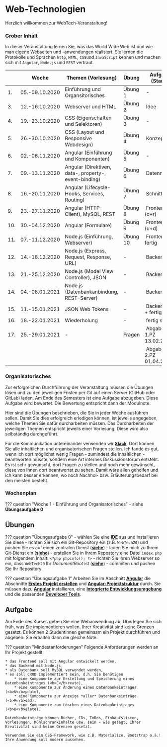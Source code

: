 # Web-Technologien

Herzlich willkommen zur WebTech-Veranstaltung! 

### Grober Inhalt

In dieser Veranstaltung lernen Sie, was das World Wide Web ist und wie man eigene Webseiten und -anwendungen realisiert. Sie lernen die Protokolle und Sprachen ``http``, ``HTML``, ``CSS``und ``JavaScript`` kennen und machen sich mit ``Angular``, ``Node.js`` und ``REST`` vertraut.  

| | Woche | Themen (Vorlesung) | Übung | Aufgabe (Stand) |
|-|-------|--------------------|-------|-----------------|
| 1. | 05.-09.10.2020 | Einführung und Organsitorisches | Übung 1 | - |
| 3. | 12.-16.10.2020 | Webserver und HTML | Übung 2 | Idee |
| 4. | 19.-23.10.2020 | CSS (Eigenschaften und Selektoren) | Übung 3 | - |
| 5. | 26.-30.10.2020 | CSS (Layout und Responsive Webdesign) | Übung 4 | Konzept |
| 6. | 02.-06.11.2020 | Angular (Einführung und Komponenten) | Übung 5 | - |
| 7. | 09.-13.11.2020 | Angular (Direktiven, data-, property-, event-binding) | Übung 6 | Datenmodell |
| 8. | 16.-20.11.2020 | Angular (Lifecycle-Hooks, Services, Routing) | Übung 7 | Schnittstelle |
| 9. | 23.-27.11.2020 | Angular (HTTP-Client), MySQL, REST | Übung 8 | Frontend (c+r)|
| 10. | 30.-04.12.2020 | Angular (Formulare) | Übung 9 | Frontend (u+d)|
| 11. | 07.-11.12.2020 | Node.js (Einführung, Webserver) | Übung 10 | Frontend fertig |
| 12. | 14.-18.12.2020 | Node.js (Express, Request, Response, URL) | - | Backend (c) |
| 13. | 21.-25.12.2020 | Node.js (Model View Controller), JSON | - | Backend (r) |
| 14. | 04.-08.01.2021 | Node.js (Datenbankanbindung, REST-Server) | - | Backend (u) |
| 15. | 11.-15.01.2021 | JSON Web Tokens | - | Backend (d + fertig)|
| 16. | 18.-22.01.2021 | Wiederholung | - | fertig stellen |
| 17. | 25.-29.01.2021 | - | Fragen | Abgabe 1.PZ 13.02.2021 |
|  |  |  |  | Abgabe 2.PZ 01.04.2021 |

### Organisatorisches 

Zur erfolgreichen Durchführung der Veranstaltung müssen die Übungen lösen und zu den jeweiligen Fristen per Git auf einen Server (GitHub oder GitLab) laden. Am Ende des Semesters ist eine Aufgabe abzugeben. Diese Aufgabe wird bewertet. Die Bewertung entspricht dann der Modulnote. 

Hier sind die Übungen beschrieben, die Sie in jeder Woche ausführen sollen. Damit Sie dies erfolgreich erledigen können, ist jeweils angegeben, welche Themen Sie dafür durcharbeiten müssen. Das Durcharbeiten der jeweiligen Themen entspricht jeweils einer Vorlesung. Diese wird also selbständig durchgeführt. 

Für die Kommunikation untereinander verwenden wir [**Slack**](https://slack.com/intl/de-de/). Dort können Sie alle inhaltlichen und organisatorischen Fragen stellen. Ich fände es gut, wenn ich dort möglichst wenig Fragen - zumindest die inhaltlichen - beantworten müsste, sondern eine Art internes Diskussionsforum entsteht. Es ist sehr gewünscht, dort Fragen zu stellen und noch mehr gewünscht, diese von Ihnen dort beantwortet zu sehen. Damit wäre allen geholfen und ich kann besser erkennen, wo noch Nachhol- bzw. Erläuterungsbedarf bei den meisten besteht.  

### Wochenplan

??? question "Woche 1 - Einführung und Organisatorisches"
	- siehe **Übungsaufgabe 0**

## Übungen

??? question "Übungsaufgabe 0"
    - wählen Sie eine [**IDE**](./tools/#integrated-development-environment-ide) aus und installieren Sie diese 
    - richten Sie sich ein Git-Repository ein (z.B. ``WebTech20``) und pushen Sie es auf einen zentralen Dienst ([**siehe**](./tools/#git))
    - laden Sie mich zu Ihrem Git-Dienst ein ([**siehe**](./tools/#git))
    - erstellen Sie in Ihrem Repostory eine Datei ``index.php`` mit folgendem Inhalt: ``<?php phpinfo(); ?>``
    - richten Sie Ihren Webserver so ein, dass ``WebTech20`` Ihr *DocumentRoot* ist ([**siehe**](./tools/#webserver))
    - commiten und pushen Sie Ihr Repository


??? question "Übungsaufgabe 1"
    Arbeiten Sie im Abschnitt [**Angular**](./angular/#angular) die Abschnitte [**Erstes Projekt erstellen**](./angular/#erstes-projekt-erstellen) und [**Angular-Projektstruktur**](./angular/#angular-projektstruktur) durch. Sie müssen dazu [**Angular**](./tools/#angular) installieren, eine [**Integrierte Entwicklungsumgebung**](./tools/#integrated-development-environment-ide) und die passenden [**Developer Tools**](./tools/#developer-tools). 


## Aufgabe

Am Ende des Kurses geben Sie eine Webanwendung ab. Überlegen Sie sich früh, was Sie implementieren wollen. Ihrer Kreativität sind keine Grenzen gesetzt. Es können 2 Studentinnen gemeinsam ein Projekt durchführen und abgeben. Sie erhalten dann die gleiche Note. 

??? question "Mindestanforderungen"
	Folgende Anforderungen werden an Ihr Projekt gestellt:

	* das Frontend soll mit Angular entwickelt werden,
	* das Backend mit Node.js,
	* als Datenbank soll MySQL verwendet werden,
	* es soll CRUD implementiert sein, d.h. Sie benötigen 
	    * eine Komponente zur Erstellung und Speicherung eines Datenbankeintrages (<b>C</b>reate),
	    * eine Komponente zur Änderung eines Datenbankeintrages (<b>U</b>pdate),
	    * eine Komponente zur Anzeige *aller* Datenbankeinträge (<b>R</b>ead),
	    * eine Komponente zum Löschen eines Datenbankeintrages (<b>D</b>elete).

	Datenbankeinträge können Bücher, CDs, ToDos, Einkaufslisten, Vorlesungen, Kühlschrankinhalte usw. sein - wie gesagt, Ihrer Kreativität sind keine Grenzen gesetzt. 

	Verwenden Sie ein CSS-Framework, wie z.B. Materialize, Bootstrap o.ä.! Ihre Anwendung soll modern aussehen. 
